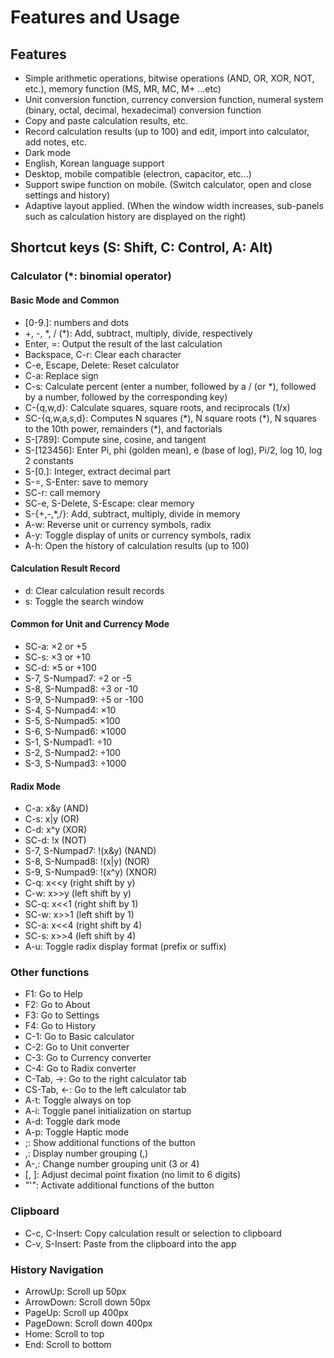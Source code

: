 # Features and Usage

## Features

- Simple arithmetic operations, bitwise operations (AND, OR, XOR, NOT, etc.), memory function (MS, MR, MC, M+ ...etc)
- Unit conversion function, currency conversion function, numeral system (binary, octal, decimal, hexadecimal) conversion function
- Copy and paste calculation results, etc.
- Record calculation results (up to 100) and edit, import into calculator, add notes, etc.
- Dark mode
- English, Korean language support
- Desktop, mobile compatible (electron, capacitor, etc...)
- Support swipe function on mobile. (Switch calculator, open and close settings and history)
- Adaptive layout applied. (When the window width increases, sub-panels such as calculation history are displayed on the right)

## Shortcut keys (S: Shift, C: Control, A: Alt)

### Calculator (\*: binomial operator)

#### Basic Mode and Common

- [0-9\.]: numbers and dots
- +, -, \*, / (\*): Add, subtract, multiply, divide, respectively
- Enter, =: Output the result of the last calculation
- Backspace, C-r: Clear each character
- C-e, Escape, Delete: Reset calculator
- C-a: Replace sign
- C-s: Calculate percent (enter a number, followed by a / (or \*), followed by a number, followed by the corresponding key)
- C-{q,w,d}: Calculate squares, square roots, and reciprocals (1/x)
- SC-{q,w,a,s,d}: Computes N squares (\*), N square roots (\*), N squares to the 10th power, remainders (\*), and factorials
- S-[789]: Compute sine, cosine, and tangent
- S-[123456]: Enter Pi, phi (golden mean), e (base of log), Pi/2, log 10, log 2 constants
- S-[0\.]: Integer, extract decimal part
- S-=, S-Enter: save to memory
- SC-r: call memory
- SC-e, S-Delete, S-Escape: clear memory
- S-{+,-,\*,/}: Add, subtract, multiply, divide in memory
- A-w: Reverse unit or currency symbols, radix
- A-y: Toggle display of units or currency symbols, radix
- A-h: Open the history of calculation results (up to 100)

#### Calculation Result Record

- d: Clear calculation result records
- s: Toggle the search window

#### Common for Unit and Currency Mode

- SC-a: ×2 or +5
- SC-s: ×3 or +10
- SC-d: ×5 or +100
- S-7, S-Numpad7: ÷2 or -5
- S-8, S-Numpad8: ÷3 or -10
- S-9, S-Numpad9: ÷5 or -100
- S-4, S-Numpad4: ×10
- S-5, S-Numpad5: ×100
- S-6, S-Numpad6: ×1000
- S-1, S-Numpad1: ÷10
- S-2, S-Numpad2: ÷100
- S-3, S-Numpad3: ÷1000

#### Radix Mode

- C-a: x&y (AND)
- C-s: x|y (OR)
- C-d: x^y (XOR)
- SC-d: !x (NOT)
- S-7, S-Numpad7: !(x&y) (NAND)
- S-8, S-Numpad8: !(x|y) (NOR)
- S-9, S-Numpad9: !(x^y) (XNOR)
- C-q: x<<y (right shift by y)
- C-w: x>>y (left shift by y)
- SC-q: x<<1 (right shift by 1)
- SC-w: x>>1 (left shift by 1)
- SC-a: x<<4 (right shift by 4)
- SC-s: x>>4 (left shift by 4)
- A-u: Toggle radix display format (prefix or suffix)

### Other functions

- F1: Go to Help
- F2: Go to About
- F3: Go to Settings
- F4: Go to History
- C-1: Go to Basic calculator
- C-2: Go to Unit converter
- C-3: Go to Currency converter
- C-4: Go to Radix converter
- C-Tab,  ->: Go to the right calculator tab
- CS-Tab, <-: Go to the left calculator tab
- A-t: Toggle always on top
- A-i: Toggle panel initialization on startup
- A-d: Toggle dark mode
- A-p: Toggle Haptic mode
- ;: Show additional functions of the button
- ,: Display number grouping (,)
- A-,: Change number grouping unit (3 or 4)
- [, ]: Adjust decimal point fixation (no limit to 6 digits)
- "'": Activate additional functions of the button

### Clipboard

- C-c, C-Insert: Copy calculation result or selection to clipboard
- C-v, S-Insert: Paste from the clipboard into the app

### History Navigation

- ArrowUp: Scroll up 50px
- ArrowDown: Scroll down 50px
- PageUp: Scroll up 400px
- PageDown: Scroll down 400px
- Home: Scroll to top
- End: Scroll to bottom
